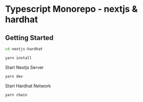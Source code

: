 # Typescript Monorepo - nextjs & hardhat

## Getting Started

```bash
cd nextjs-hardhat

yarn install
```

Start Nextjs Server

```bash
yarn dev
```

Start Hardhat Network

```bash
yarn chain
```
